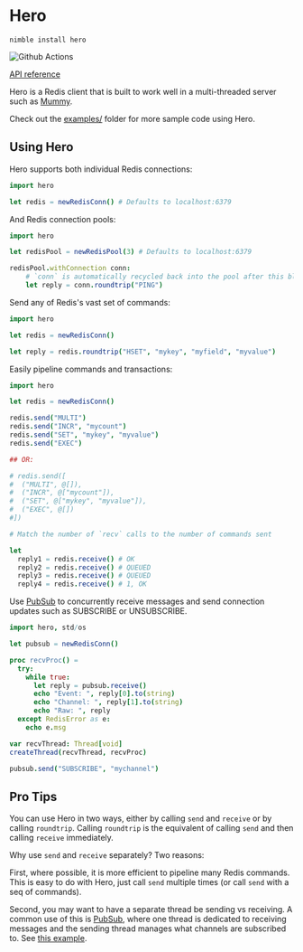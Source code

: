 # Hero

`nimble install hero`

![Github Actions](https://github.com/guzba/hero/workflows/Github%20Actions/badge.svg)

[API reference](https://nimdocs.com/guzba/hero)

Hero is a Redis client that is built to work well in a multi-threaded server such as [Mummy](https://github.com/guzba/mummy).

Check out the [examples/](https://github.com/guzba/hero/tree/master/examples) folder for more sample code using Hero.

## Using Hero

Hero supports both individual Redis connections:

```nim
import hero

let redis = newRedisConn() # Defaults to localhost:6379
```

And Redis connection pools:

```nim
import hero

let redisPool = newRedisPool(3) # Defaults to localhost:6379

redisPool.withConnection conn:
    # `conn` is automatically recycled back into the pool after this block
    let reply = conn.roundtrip("PING")
```

Send any of Redis's vast set of commands:

```nim
import hero

let redis = newRedisConn()

let reply = redis.roundtrip("HSET", "mykey", "myfield", "myvalue")
```

Easily pipeline commands and transactions:

```nim
import hero

let redis = newRedisConn()

redis.send("MULTI")
redis.send("INCR", "mycount")
redis.send("SET", "mykey", "myvalue")
redis.send("EXEC")

## OR:

# redis.send([
#  ("MULTI", @[]),
#  ("INCR", @["mycount"]),
#  ("SET", @["mykey", "myvalue"]),
#  ("EXEC", @[])
#])

# Match the number of `recv` calls to the number of commands sent

let
  reply1 = redis.receive() # OK
  reply2 = redis.receive() # QUEUED
  reply3 = redis.receive() # QUEUED
  reply4 = redis.receive() # 1, OK
```

Use [PubSub](https://redis.io/docs/manual/pubsub/) to concurrently receive messages and send connection updates such as SUBSCRIBE or UNSUBSCRIBE.

```nim
import hero, std/os

let pubsub = newRedisConn()

proc recvProc() =
  try:
    while true:
      let reply = pubsub.receive()
      echo "Event: ", reply[0].to(string)
      echo "Channel: ", reply[1].to(string)
      echo "Raw: ", reply
  except RedisError as e:
    echo e.msg

var recvThread: Thread[void]
createThread(recvThread, recvProc)

pubsub.send("SUBSCRIBE", "mychannel")
```

## Pro Tips

You can use Hero in two ways, either by calling `send` and `receive` or by calling `roundtrip`. Calling `roundtrip` is the equivalent of calling `send` and then calling `receive` immediately.

Why use `send` and `receive` separately? Two reasons:

First, where possible, it is more efficient to pipeline many Redis commands. This is easy to do with Hero, just call `send` multiple times (or call `send` with a seq of commands).

Second, you may want to have a separate thread be sending vs receiving. A common use of this is [PubSub](https://redis.io/docs/manual/pubsub/), where one thread is dedicated to receiving messages and the sending thread manages what channels are subscribed to. See [this example](https://github.com/guzba/hero/blob/master/examples/pubsub.nim).
